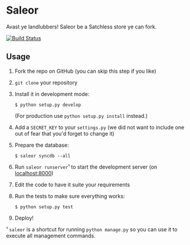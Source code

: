 Saleor
======

Avast ye landlubbers! Saleor be a Satchless store ye can fork.

[![Build Status](https://travis-ci.org/mirumee/saleor.png?branch=master)](https://travis-ci.org/mirumee/saleor)


Usage
-----

1. Fork the repo on GitHub (you can skip this step if you like)
1. `git clone` your repository
1. Install it in development mode:

   ```
   $ python setup.py develop
   ```
   (For production use `python setup.py install` instead.)
1. Add a `SECRET_KEY` to your `settings.py` (we did not want to include one out of fear that you'd forget to change it)
1. Prepare the database:

   ```
   $ saleor syncdb --all
   ```
1. Run `saleor runserver`¹ to start the development server (on [localhost:8000](http://localhost:8000/))
1. Edit the code to have it suite your requirements
1. Run the tests to make sure everything works:

   ```
   $ python setup.py test
   ```
1. Deploy!

¹ `saleor` is a shortcut for running `python manage.py` so you can use it to execute all management commands.

